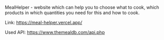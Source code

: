 MealHelper - website which can help you to choose what to cook, which products in which quantities you need for this and how to cook.

Link: https://meal-helper.vercel.app/

Used API: https://www.themealdb.com/api.php
